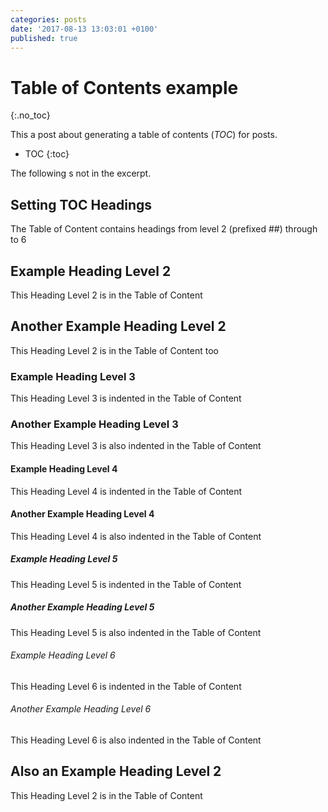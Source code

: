 ```yaml
---
categories: posts
date: '2017-08-13 13:03:01 +0100'
published: true
---
```

# Table of Contents example
{:.no_toc}

This a post about generating a table of contents (_TOC_) for posts.

<!--excerpt-->

* TOC
{:toc}

The following s not in the excerpt.

## Setting TOC Headings

The Table of Content contains headings from level 2 (prefixed \#\#) through to 6

## Example Heading Level 2

This Heading Level 2 is in the Table of Content

## Another Example Heading Level 2

This Heading Level 2 is in the Table of Content too

### Example Heading Level 3

This Heading Level 3 is indented in the Table of Content

### Another Example Heading Level 3

This Heading Level 3 is also indented in the Table of Content

#### Example Heading Level 4

This Heading Level 4 is indented in the Table of Content

#### Another Example Heading Level 4

This Heading Level 4 is also indented in the Table of Content

##### Example Heading Level 5

This Heading Level 5 is indented in the Table of Content

##### Another Example Heading Level 5

This Heading Level 5 is also indented in the Table of Content

###### Example Heading Level 6

This Heading Level 6 is indented in the Table of Content

###### Another Example Heading Level 6

This Heading Level 6 is also indented in the Table of Content

## Also an Example Heading Level 2

This Heading Level 2 is in the Table of Content